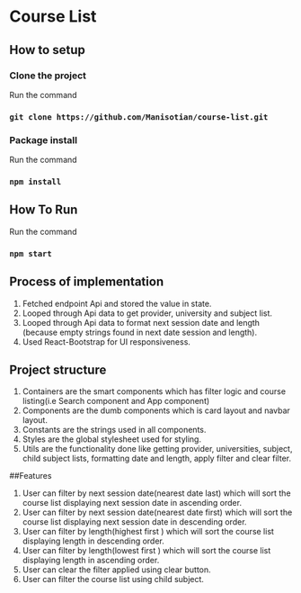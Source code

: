 
# Course List

## How to setup

### Clone the project

Run the command
 ### `git clone https://github.com/Manisotian/course-list.git`
 
 ### Package install

Run the command
 ### `npm install`


## How To Run

Run the command
 ### `npm start`

## Process of implementation
1. Fetched endpoint Api and stored the value in state.
2. Looped through Api data to get provider, university and subject list.
3. Looped through Api data to format next session date and  length (because empty strings found in next date session and length).
4. Used React-Bootstrap for UI responsiveness.

## Project structure
1. Containers are the smart components which has filter logic and course listing(i.e Search component and App component)
2. Components are the dumb components which is card layout and navbar layout.
3. Constants are the strings used in all components.
4. Styles are the global stylesheet used for styling.
5. Utils are the functionality done like getting provider, universities, subject, child subject lists, formatting date and length, apply filter and clear filter.

##Features
1. User can filter by next session date(nearest date last) which will sort the course list displaying next session date in ascending order.
2. User can filter by next session date(nearest date first) which will sort the course list displaying next session date in descending order.
3. User can filter by length(highest first ) which will sort the course list displaying length in descending order.
4. User can filter by length(lowest first ) which will sort the course list displaying length in ascending order.
5. User can clear the filter applied using clear button.
6. User can filter the course list using child subject.
